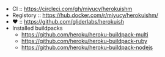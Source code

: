 * CI :: https://circleci.com/gh/miyucy/herokuishm
* Registory :: https://hub.docker.com/r/miyucy/herokuishm/
* :heart: :: https://github.com/gliderlabs/herokuish
* Installed buildpacks
  * https://github.com/heroku/heroku-buildpack-multi
  * https://github.com/heroku/heroku-buildpack-ruby
  * https://github.com/heroku/heroku-buildpack-nodejs
